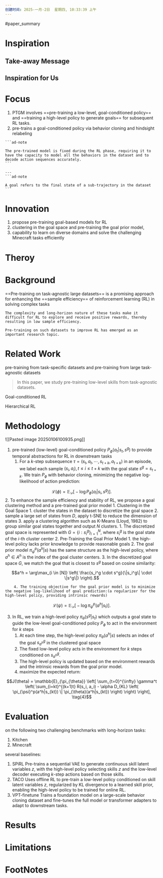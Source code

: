 ```yaml
---
创建时间: 2025-一月-2日  星期四, 10:33:39 上午
---
```

#paper_summary 

# Inspiration


## Take-away Message




## Inspiration for Us





# Focus
1. PTGM involves ==pre-training a low-level, goal-conditioned policy== and ==training a high-level policy to generate goals== for subsequent RL tasks.
2. pre-trains a goal-conditioned policy via behavior cloning and hindsight relabeling
````ad-note
```ad-note

The pre-trained model is fixed during the RL phase, requiring it to have the capacity to model all the behaviors in the dataset and to decode action sequences accurately.
```

---
```ad-note

A goal refers to the final state of a sub-trajectory in the dataset
```
````






# Innovation
1. propose pre-training goal-based models for RL
2. clustering in the goal space and pre-training the goal prior model,
3. capability to learn on diverse domains and solve the challenging Minecraft tasks efficiently


# Theroy



# Background
==Pre-training on task-agnostic large datasets== is a promising approach for enhancing the ==sample efficiency== of reinforcement learning (RL) in solving complex tasks
```ad-note
The complexity and long-horizon nature of these tasks make it difficult for RL to explore and receive positive rewards, thereby resulting in low sample efficiency.

Pre-training on such datasets to improve RL has emerged as an important research topic.
```

# Related Work
pre-training from task-specific datasets and pre-training from large task-agnostic datasets
>In this paper, we study pre-training low-level skills from task-agnostic datasets.

Goal-conditioned RL

Hierarchical RL



# Methodology
![[Pasted image 20250106100935.png]]


 1. pre-trained (low-level) goal-conditioned policy $P_{\phi}(a_t|s_t, s^g)$ to provide temporal abstractions for RL in downstream tasks
	 1. For a $k$-step subsequence $\tau = (s_t, a_t, \cdots, s_{t+k}, a_{t+k})$ in an episode, we label each sample $(s_i, a_i), t \leq i \leq t+k$ with the goal state $s^g = s_{t+k}$. We train $P_{\phi}$ with behavior cloning, minimizing the negative log-likelihood of action prediction:

$$\mathcal{L}(\phi) = \mathbb{E}_{\mathcal{D}} \big[ -\log P_{\phi}(a_i | s_i, s^g) \big].$$
2. To enhance the sample efficiency and stability of RL, we propose a goal clustering method and a pre-trained goal prior model
	1. Clustering in the Goal Space
		1. cluster the states in the dataset to discretize the goal space
		2.  sample a large set of states from $D$, apply t-SNE  to reduce the dimension of states
		3. apply a clustering algorithm such as K-Means (Lloyd, 1982) to group similar goal states together and output $N$ clusters.
			1. The discretized goal space is represented with $G = \{i : s^g_i\}_{i=1}^N$, where $s^g_i$ is the goal state of the $i$-th cluster center
	2.  Pre-Training the Goal Prior Model
		1. the high-level policy lacks prior knowledge to provide reasonable goals
		2. The goal prior model $\pi_{\psi}^p(a^h|s)$ has the same structure as the high-level policy, where $a^h \in A^h$ is the index of the goal cluster centers.
		3. In the discretized goal space $G$, we match the goal that is closest to $s^g$ based on cosine similarity:

$$a^h = \arg\max_{i \in [N]} \left( \frac{s_i^g \cdot s^g}{\|s_i^g\| \cdot \|s^g\|} \right).$$
			
		4. The training objective for the goal prior model is to minimize the negative log-likelihood of goal prediction:(a regularizer for the high-level policy, providing intrinsic rewards)

$$\mathcal{L}(\psi) = \mathbb{E}_{\mathcal{D}} \big[ -\log \pi_{\psi}^p(a^h|s_t) \big].$$

3. In RL, we train a high-level policy $\pi_{\theta}(s^g|s_t)$ which outputs a goal state to guide the low-level goal-conditioned policy $P_{\phi}$ to act in the environment for $k$ steps
	1. At each time step, the high-level policy $\pi_{\theta}(a^h|s)$ selects an index of the goal $s^g_{a^h}$ in the clustered goal space
	2. The fixed low-level policy acts in the environment for $k$ steps conditioned on $s^g_{a^h}$. 
	3. The high-level policy is updated based on the environment rewards and the intrinsic rewards from the goal prior model.
	4. maximize the expected return:

$$J(\theta) = \mathbb{E}_{\pi_{\theta}} \left[ \sum_{t=0}^{\infty} \gamma^t \left( \sum_{i=kt}^{(k+1)t} R(s_i, a_i) - \alpha D_{KL} \left( \pi_{\psi}^p(a^h|s_{kt}) \| \pi_{\theta}(a^h|s_{kt}) \right) \right) \right], \tag{4}$$

 


# Evaluation
on the following two challenging benchmarks with long-horizon tasks:
1. Kitchen
2. Minecraft



several baselines:
1. SPiRL
   Pre-trains a sequential VAE to generate continuous skill latent variables $z$, with the high-level policy selecting skills $z$ and the low-level decoder executing $k$-step actions based on those skills.
2. TACO
   Uses offline RL to pre-train a low-level policy conditioned on skill latent variables $z$, regularized by KL divergence to a learned skill prior, enabling the high-level policy to be trained for online RL.
3. VPT-finetune
   Trains a foundation model on a large-scale behavior cloning dataset and fine-tunes the full model or transformer adapters to adapt to downstream tasks.


# Results



# Limitations


# FootNotes
